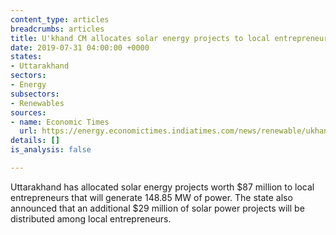 ```yaml
---
content_type: articles
breadcrumbs: articles
title: U'khand CM allocates solar energy projects to local entrepreneurs
date: 2019-07-31 04:00:00 +0000
states:
- Uttarakhand
sectors:
- Energy
subsectors:
- Renewables
sources:
- name: Economic Times
  url: https://energy.economictimes.indiatimes.com/news/renewable/ukhand-cm-allocates-solar-energy-projects-to-local-entrepreneurs/70416677
details: []
is_analysis: false

---
```

Uttarakhand has allocated solar energy projects worth $87 million to local entrepreneurs that will generate 148.85 MW of power. The state also announced that an additional $29 million of solar power projects will be distributed among local entrepreneurs.